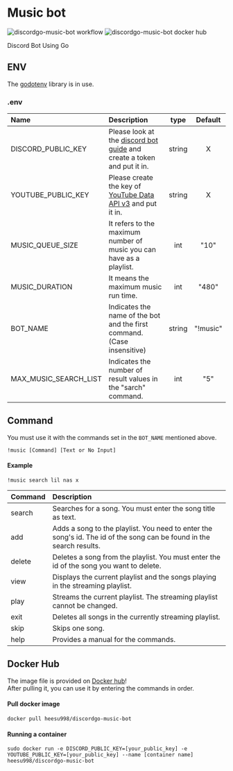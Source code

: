 # Music bot

![discordgo-music-bot workflow](https://github.com/HeesuKim0203/discordgo-music-bot/actions/workflows/main.yml/badge.svg) ![discordgo-music-bot docker hub](https://img.shields.io/docker/pulls/heesu998/discordgo-music-bot)

Discord Bot Using Go

## ENV
The [godotenv](godotenv) library is in use.  

### .env
|Name|Description|type|Default|
|:---|:---|:---:|:---:|
|DISCORD_PUBLIC_KEY|Please look at the [discord bot guide](https://discord.com/developers/docs/getting-started#step-1-creating-an-app) and create a token and put it in.|string|X|
|YOUTUBE_PUBLIC_KEY|Please create the key of [YouTube Data API v3](https://developers.google.com/youtube/v3/docs?hl=en) and put it in.|string|X|
|MUSIC_QUEUE_SIZE|It refers to the maximum number of music you can have as a playlist.|int|"10"|
|MUSIC_DURATION|It means the maximum music run time.|int|"480"|
|BOT_NAME|Indicates the name of the bot and the first command.(Case insensitive)|string|"!music"|
|MAX_MUSIC_SEARCH_LIST|Indicates the number of result values in the "sarch" command.|int|"5"|

## Command

You must use it with the commands set in the ```BOT_NAME``` mentioned above.

```
!music [Command] [Text or No Input]
```

#### Example

```
!music search lil nas x
```

|Command|Description|
|:---|:---|
|search|Searches for a song. You must enter the song title as text.|
|add|Adds a song to the playlist. You need to enter the song's id. The id of the song can be found in the search results.|
|delete|Deletes a song from the playlist. You must enter the id of the song you want to delete.|
|view|Displays the current playlist and the songs playing in the streaming playlist.|
|play|Streams the current playlist. The streaming playlist cannot be changed.|
|exit|Deletes all songs in the currently streaming playlist.|
|skip|Skips one song.|
|help|Provides a manual for the commands.|

## Docker Hub

The image file is provided on [Docker hub](https://hub.docker.com/repository/docker/heesu998/discordgo-music-bot/general)!  
After pulling it, you can use it by entering the commands in order.

#### Pull docker image
```
docker pull heesu998/discordgo-music-bot
```

#### Running a container
```
sudo docker run -e DISCORD_PUBLIC_KEY=[your_public_key] -e YOUTUBE_PUBLIC_KEY=[your_public_key] --name [container name] heesu998/discordgo-music-bot
```
